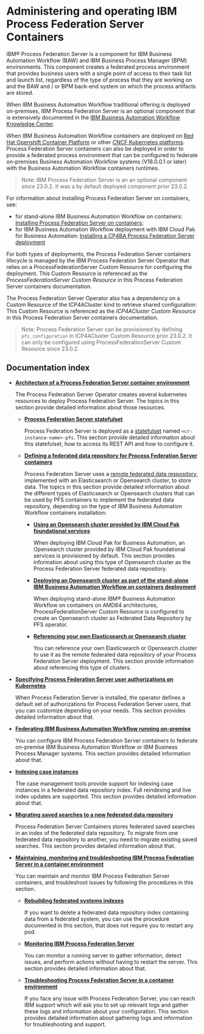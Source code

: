 # Administering and operating IBM Process Federation Server Containers

IBM® Process Federation Server is a component for IBM Business Automation Workflow (BAW) and IBM Business Process Manager (BPM) environments. This component creates a federated process environment that provides business users with a single point of access to their task list and launch list, regardless of the type of process that they are working on and the BAW and / or BPM back-end system on which the process artifacts are stored.

When IBM Business Automation Workflow traditional offering is deployed on-premises, IBM Process Federation Server is an optional component that is extensively documented in the [IBM Business Automation Workflow Knowledge Center](https://www.ibm.com/docs/en/baw/23.x?topic=server-traditional-installing-enabling-process-federation).

When IBM Business Automation Workflow containers are deployed on [Red Hat Openshift Container Platform](https://www.redhat.com/en/technologies/cloud-computing/openshift/container-platform) or other [CNCF Kubernetes platforms](https://www.cncf.io/projects/kubernetes/). Process Federation Server containers can also be deployed in order to provide a federated process environment that can be configured to federate on-premises Business Automation Workflow systems (V18.0.0.1 or later) with the Business Automation Workflow containers runtimes.
> Note: IBM Process Federation Server is an an optional component since 23.0.2. It was a by default deployed component prior 23.0.2.

For information about installing Process Federation Server on containers, see:
* for stand-alone IBM Business Automation Workflow on containers: [Installing Process Federation Server on containers](https://www.ibm.com/docs/en/baw/23.x?topic=containers-installing-process-federation-server);
* for IBM Business Automation Workflow deployment with IBM Cloud Pak for Business Automation: [Installing a CP4BA Process Federation Server deployment](https://www.ibm.com/docs/en/cloud-paks/cp-biz-automation/23.0.2?topic=deployments-installing-cp4ba-process-federation-server-production-deployment)

For both types of deployments, the Process Federation Server containers lifecycle is managed by the IBM Process Federation Server Operator that relies on a ProcessFederationServer Custom Resource for configuring the deployment. This Custom Resource is referenced as the _ProcessFederationServer Custom Resource_ in this Process Federation Server containers documentation.

The Process Federation Server Operator also has a dependency on a Custom Resource of the ICP4ACluster kind to retrieve shared configuration: This Custom Resource is referenced as the _ICP4ACluster Custom Resource_ in this Process Federation Server containers documentation.

> Note: Process Federation Server can be provisioned by defining `pfs_configuration` in ICP4ACluster Custom Resource prior 23.0.2. It can only be configured using ProcessFederationServer Custom Resource since 23.0.2.

## Documentation index

* **[Architecture of a Process Federation Server container environment](./documentation/Architecture.md)**

  The Process Federation Server Operator creates several kubernetes resources to deploy Process Federation Server. The topics in this section provide detailed information about those resources.
  
  * **[Process Federation Server statefulset](./documentation/PFS-Statefulset.md)**

    Process Federation Server is deployed as a [statefulset](https://kubernetes.io/docs/concepts/workloads/controllers/statefulset/) named `<cr-instance-name>-pfs`. This section provide detailed information about this statefulset, how to access its REST API and how to configure it.

  * **[Defining a federated data repository for Process Federation Server containers](./documentation/Defining-a-federated-data-repository.md)**

    Process Federation Server uses a [remote federated data respository](https://www.ibm.com/docs/en/baw/23.x?topic=service-declaring-federated-data-repository-in-serverxml), implemented with an Elasticsearch or Opensearch cluster, to store data. The topics in this section provide detailed information about the different types of Elasticsearch or Opensearch clusters that can be used by PFS containers to implement the federated data repository, depending on the type of IBM Business Automation Workflow containers installation:

    * **[Using an Opensearch cluster provided by IBM Cloud Pak foundational services](./documentation/Using-CPfs-Opensearch.md)**

      When deploying IBM Cloud Pak for Business Automation, an Opensearch cluster provided by IBM Cloud Pak foundational services is provisioned by default. This section provides information about using this type of Opensearch cluster as the Process Federation Server federated data repository.

    * **[Deploying an Opensearch cluster as part of the stand-alone IBM Business Automation Workflow on containers deployment](./documentation/Using-standalone-BAW-Opensearch.md)**

        When deploying stand-alone IBM® Business Automation Workflow on containers on AMD64 architectures, ProcessFederationServer Custom Resource is configured to create an Opensearch cluster as Federated Data Repository by PFS operator.

        

    * **[Referencing your own Elasticsearch or Opensearch cluster](./documentation/Using-own-Elasticsearch-or-Opensearch.md)**

      You can reference your own Elasticsearch or Opensearch cluster to use it as the remote federated data repository of your Process Federation Server deployment. This section provide information about referencing this type of clusters.

* **[Specifying Process Federation Server user authorizations on Kubernetes](./documentation/Authorizations.md)**

  When Process Federation Server is installed, the operator defines a default set of authorizations for Process Federation Server users, that you can customize depending on your needs. This section provides detailed information about that.

* **[Federating IBM Business Automation Workflow running on-premise](./documentation/Federating-on-premises-BAW.md)**

  You can configure IBM Process Federation Server containers to federate on-premise IBM Business Automation Workflow or IBM Business Process Manager systems. This section provides detailed information about that.

* **[Indexing case instances](./documentation/Indexing-Case-instances.md)**

  The case management tools provide support for indexing case instances in a federated data repository index. Full reindexing and live index updates are supported. This section provides detailed information about that.

* **[Migrating saved searches to a new federated data repository](./documentation/Migrating-Saved-Searches.md)**

  Process Federation Server Containers stores federated saved searches in an index of the federated data repository. To migrate from one  federated data repository to another, you need to migrate existing saved searches. This section provides detailed information about that.

* **[Maintaining, monitoring and troubleshooting IBM Process Federation Server in a container environment](./documentation/Maintaining-monitoring-and-troubleshooting.md)**

  You can maintain and monitor IBM Process Federation Server containers, and troubleshoot issues by following the procedures in this section.

  * **[Rebuilding federated systems indexes](./documentation/Rebuilding-indexes.md)**

    If you want to delete a federated data repository index containing data from a federated system, you can use the procedure documented in this section, that does not require you to restart any pod.
  
  * **[Monitoring IBM Process Federation Server](./documentation/Monitoring-PFS.md)**

    You can monitor a running server to gather information, detect issues, and perform actions without having to restart the server. This section provides detailed information about that.
  
  * **[Troubleshooting Process Federation Server in a container environment](./documentation/Troubleshooting-PFS.md)**

    If you face any issue with Process Federation Server, you can reach IBM support which will ask you to set up relevant logs and gather these logs and information about your configuration. This section provides detailed information about gathering logs and information for troubleshooting and support.


  
